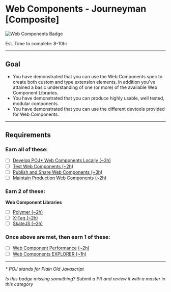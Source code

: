# Web Components - Journeyman [Composite]

![Web Components Badge](../../img/badges/WebComponents.png "Performance - Apprentice Badge")

Est. Time to complete: 8-10hr

-----

## Goal
- You have demonstrated that you can use the Web Components spec to create both custom and type extension elements, in addition you've attained a basic understanding of one (or more) of the available Web Component Libraries.
- You have demonstrated that you can produce highly usable, well tested, modular components.
- You have demonstrated that you can use the different devtools provided for Web Components.

-----

## Requirements

### Earn all of these:

- [ ] [Develop POJ* Web Components Locally (~3h)](_micro_POJ_webcomponents.md)
- [ ] [Test Web Components (~2h)](_micro_element_testing.md)
- [ ] [Publish and Share Web Components (~3h)](_micro_publish_share_elements.md)
- [ ] [Maintain Production Web Components (~2h)](_micro_maintain_production_elements.md)

### Earn 2 of these:

**Web Component Libraries**

- [ ] [Polymer (~2h)](_micro_polymer.md)
- [ ] [X-Tag (~2h)](_micro_x-tag.md)
- [ ] [SkateJS (~2h)](_micro_skatejs.md)

### Once above are met, then earn 1 of these:
- [ ] [Web Component Performance (~2h)](_micro_web_component_perf.md)
- [ ] [Web Components EXPLORER (~1h)](_micro_EXPLORER.md)

-----

_* POJ stands for Plain Old Javascript_

*Is this badge missing something? Submit a PR and review it with a master in this category*
